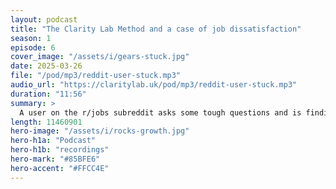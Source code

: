 ```yaml
---
layout: podcast
title: "The Clarity Lab Method and a case of job dissatisfaction"
season: 1
episode: 6
cover_image: "/assets/i/gears-stuck.jpg"
date: 2025-03-26
file: "/pod/mp3/reddit-user-stuck.mp3"
audio_url: "https://claritylab.uk/pod/mp3/reddit-user-stuck.mp3"
duration: "11:56"
summary: >
  A user on the r/jobs subreddit asks some tough questions and is finding it hard to know hether or not to quit their job. The ML voices consider how Clarity Lab methods might be helpful in this situation.
length: 11460901
hero-image: "/assets/i/rocks-growth.jpg"
hero-h1a: "Podcast"
hero-h1b: "recordings"
hero-mark: "#85BFE6"
hero-accent: "#FFCC4E"
---
```


<!-- ffmpeg -i reddit-user-stuck.wav -ac 2 -b:a 128k -ar 44100 output.mp3 -->

